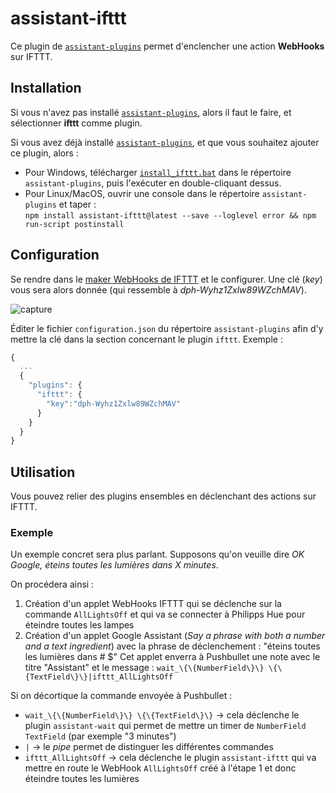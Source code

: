 # assistant-ifttt

Ce plugin de [`assistant-plugins`](https://aymkdn.github.io/assistant-plugins/) permet d'enclencher une action **WebHooks** sur IFTTT.

## Installation

Si vous n'avez pas installé [`assistant-plugins`](https://aymkdn.github.io/assistant-plugins/), alors il faut le faire, et sélectionner **ifttt** comme plugin.

Si vous avez déjà installé [`assistant-plugins`](https://aymkdn.github.io/assistant-plugins/), et que vous souhaitez ajouter ce plugin, alors :
  - Pour Windows, télécharger [`install_ifttt.bat`](https://github-proxy.kodono.info/?q=https://raw.githubusercontent.com/Aymkdn/assistant-ifttt/master/install_ifttt.bat&download=install_ifttt.bat) dans le répertoire `assistant-plugins`, puis l'exécuter en double-cliquant dessus.  
  - Pour Linux/MacOS, ouvrir une console dans le répertoire `assistant-plugins` et taper :  
  `npm install assistant-ifttt@latest --save --loglevel error && npm run-script postinstall`

## Configuration

Se rendre dans le [maker WebHooks de IFTTT](https://ifttt.com/maker_webhooks/settings) et le configurer. Une clé (*key*) vous sera alors donnée (qui ressemble à *dph-Wyhz1Zxlw89WZchMAV*).

![capture](https://user-images.githubusercontent.com/946315/33517365-63c50b82-d783-11e7-8c25-c041dff04d15.png)

Éditer le fichier `configuration.json` du répertoire `assistant-plugins` afin d'y mettre la clé dans la section concernant le plugin `ifttt`. Exemple :
```javascript
{
  ...
  {
    "plugins": {
      "ifttt": {
        "key":"dph-Wyhz1Zxlw89WZchMAV"
      }
    }
  }
}

```

## Utilisation

Vous pouvez relier des plugins ensembles en déclenchant des actions sur IFTTT.

### Exemple

Un exemple concret sera plus parlant. Supposons qu'on veuille dire *OK Google, éteins toutes les lumières dans X minutes*.

On procédera ainsi :

  1) Création d'un applet WebHooks IFTTT qui se déclenche sur la commande `AllLightsOff` et qui va se connecter à Philipps Hue pour éteindre toutes les lampes
  2) Création d'un applet Google Assistant (*Say a phrase with both a number and a text ingredient*) avec la phrase de déclenchement : "éteins toutes les lumières dans # $"
  Cet applet enverra à Pushbullet une note avec le titre "Assistant" et le message : `wait_\{\{NumberField\}\} \{\{TextField\}\}|ifttt_AllLightsOff`

Si on décortique la commande envoyée à Pushbullet :
  - `wait_\{\{NumberField\}\} \{\{TextField\}\}` → cela déclenche le plugin `assistant-wait` qui permet de mettre un timer de `NumberField` `TextField` (par exemple "3 minutes")
  - `|` → le *pipe* permet de distinguer les différentes commandes
  - `ifttt_AllLightsOff` → cela déclenche le plugin `assistant-ifttt` qui va mettre en route le WebHook `AllLightsOff` créé à l'étape 1 et donc éteindre toutes les lumières
